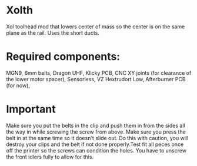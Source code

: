 # Xolth
Xol  toolhead mod that lowers center of mass so the center is on the same plane as the rail. Uses the short ducts.

# Required components:
MGN9,
6mm belts,
Dragon UHF,
Klicky PCB,
CNC XY joints (for clearance of the lower motor spacer),
Sensorless,
VZ Hextrudort Low,
Afterburner PCB (for now),

# Important
Make sure you put the belts in the clip and push them in from the sides all the way in while screwing the screw from above.
Make sure you press the belt in at the same time so it doesn't slide out. Do this with caution, you will destroy your clips 
and the belt if not done properly.Test fit all peces once off the printer so the screws can condition the holes. You have to 
unscrew the front idlers fully to allow for this.
